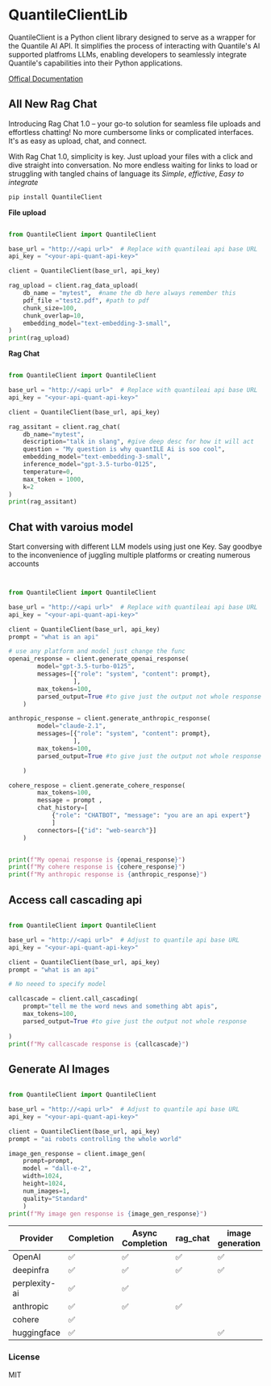 # QuantileClientLib

QuantileClient is a Python client library designed to serve as a wrapper for the Quantile AI API. It simplifies the process of interacting with Quantile's AI supported platfroms LLMs, enabling developers to seamlessly integrate Quantile's capabilities into their Python applications.

[Offical Documentation](https://quantileai.in/documentation)

## All New Rag Chat
Introducing Rag Chat 1.0 – your go-to solution for seamless file uploads and effortless chatting! No more cumbersome links or complicated interfaces. It's as easy as upload, chat, and connect.

With Rag Chat 1.0, simplicity is key. Just upload your files with a click and dive straight into conversation. No more endless waiting for links to load or struggling with tangled chains of language its
*Simple*,
*effictive*,
*Easy to integrate*

```bash
pip install QuantileClient

```
**File upload**

```python

from QuantileClient import QuantileClient

base_url = "http://<api url>"  # Replace with quantileai api base URL
api_key = "<your-api-quant-api-key>"

client = QuantileClient(base_url, api_key)

rag_upload = client.rag_data_upload(
    db_name = "mytest",  #name the db here always remember this
    pdf_file ="test2.pdf", #path to pdf
    chunk_size=100, 
    chunk_overlap=10,
    embedding_model="text-embedding-3-small",
)
print(rag_upload)

```
**Rag Chat**

```python

from QuantileClient import QuantileClient

base_url = "http://<api url>"  # Replace with quantileai api base URL
api_key = "<your-api-quant-api-key>"

client = QuantileClient(base_url, api_key)

rag_assitant = client.rag_chat(
    db_name="mytest",
    description="talk in slang", #give deep desc for how it will act
    question = "My question is why quantILE Ai is soo cool",
    embedding_model="text-embedding-3-small",
    inference_model="gpt-3.5-turbo-0125",
    temperature=0,
    max_token = 1000,
    k=2  
)
print(rag_assitant)

```

## Chat with varoius model
Start conversing with different LLM models using just one Key. Say goodbye to the inconvenience of juggling multiple platforms or creating numerous accounts

```python


from QuantileClient import QuantileClient

base_url = "http://<api url>"  # Replace with quantileai api base URL
api_key = "<your-api-quant-api-key>"

client = QuantileClient(base_url, api_key)
prompt = "what is an api"

# use any platform and model just change the func
openai_response = client.generate_openai_response(
        model="gpt-3.5-turbo-0125",
        messages=[{"role": "system", "content": prompt},
                  ],
        max_tokens=100,
        parsed_output=True #to give just the output not whole response
    )

anthropic_response = client.generate_anthropic_response(
        model="claude-2.1",
        messages=[{"role": "system", "content": prompt},
                  ],
        max_tokens=100,
        parsed_output=True #to give just the output not whole response

    )

cohere_respose = client.generate_cohere_response(
        max_tokens=100,
        message = prompt , 
        chat_history=[
            {"role": "CHATBOT", "message": "you are an api expert"}
            ]
        connectors=[{"id": "web-search"}]
    )


print(f"My openai response is {openai_response}")
print(f"My cohere response is {cohere_response}")
print(f"My anthropic response is {anthropic_response}")


```
## Access call cascading api 

```python

from QuantileClient import QuantileClient

base_url = "http://<api url>"  # Adjust to quantile api base URL
api_key = "<your-api-quant-api-key>"

client = QuantileClient(base_url, api_key)
prompt = "what is an api"

# No neeed to specify model 

callcascade = client.call_cascading(
    prompt="tell me the word news and something abt apis",
    max_tokens=100,
    parsed_output=True #to give just the output not whole response
    
)
print(f"My callcascade response is {callcascade}")


```

## Generate AI Images 

```python

from QuantileClient import QuantileClient

base_url = "http://<api url>"  # Adjust to quantile api base URL
api_key = "<your-api-quant-api-key>"

client = QuantileClient(base_url, api_key)
prompt = "ai robots controlling the whole world"

image_gen_response = client.image_gen(
    prompt=prompt,
    model = "dall-e-2",
    width=1024,
    height=1024,
    num_images=1,
    quality="Standard"
    )
print(f"My image gen response is {image_gen_response}")

```

| Provider      | Completion | Async Completion | rag_chat | image generation |
| ------------- | ---------- | ---------------- | -------- | ---------------- |
| OpenAI        | ✅         | ✅               | ✅       | ✅               |
| deepinfra     | ✅         | ✅               | ✅       | ✅               |
| perplexity-ai | ✅         | ✅               |          |                  |
| anthropic     | ✅         | ✅               | ✅       |                  |
| cohere        | ✅         |                  |          |                  |
| huggingface   | ✅         |                  |          | ✅               |


### License
MIT